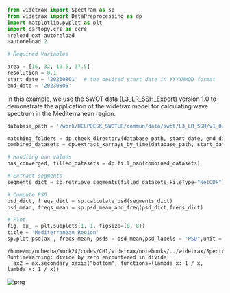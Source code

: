 ```python
from widetrax import Spectram as sp
from widetrax import DataPreprocessing as dp
import matplotlib.pyplot as plt
import cartopy.crs as ccrs
%reload_ext autoreload
%autoreload 2
```


```python
# Required Variables

area = [16, 32, 19.5, 37.5]
resolution = 0.1 
start_date = '20230801'  # the desired start date in YYYYMMDD format
end_date = '20230805'  
```

In this example, we use the SWOT data (L3_LR_SSH_Expert) version 1.0 to demonstrate the application of the widetrax model for calculating wave spectrum in the Mediterranean region.


```python
database_path = '/work/HELPDESK_SWOTLR/commun/data/swot/L3_LR_SSH/v1_0/Basic/'

matching_folders = dp.check_directory(database_path, start_date, end_date)
combined_datasets = dp.extract_xarrays_by_time(database_path, start_date, end_date, area)
```


```python
# Handling nan values
has_converged, filled_datasets = dp.fill_nan(combined_datasets)
```


```python
# Extract segments
segments_dict = sp.retrieve_segments(filled_datasets,FileType="NetCDF")
```


```python
# Compute PSD
psd_dict, freqs_dict = sp.calculate_psd(segments_dict)
psd_mean, freqs_mean = sp.psd_mean_and_freq(psd_dict,freqs_dict)
```


```python
# Plot
fig, ax_ = plt.subplots(1, 1, figsize=(8, 8))
title = 'Mediterranean Region'
sp.plot_psd(ax_, freqs_mean, psds = psd_mean,psd_labels = "PSD",unit = "m2",title=title)
```

    /home/mp/ouhecha/Work24/codes/CH1/widetrax/notebooks/../widetrax/Spectram.py:221: RuntimeWarning: divide by zero encountered in divide
      ax2 = ax.secondary_xaxis("bottom", functions=(lambda x: 1 / x, lambda x: 1 / x))



    
![png](Medregion_files/Medregion_7_1.png)
    


